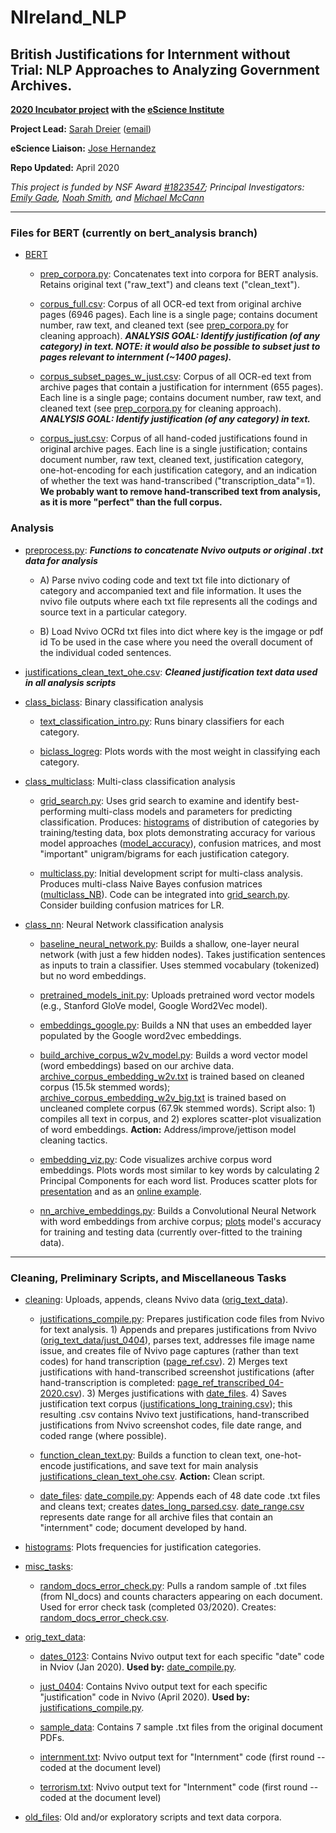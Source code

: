 # NIreland_NLP
## British Justifications for Internment without Trial: NLP Approaches to Analyzing Government Archives. 

**[2020 Incubator project](https://escience.washington.edu/winter-2020-incubator-projects/) with the [eScience Institute](https://escience.washington.edu/)**

**Project Lead:** [Sarah Dreier](https://escience.washington.edu/people/sarah-k-dreier) ([email](skdreier@uw.edu))

**eScience Liaison:** [Jose Hernandez](https://escience.washington.edu/people/jose-hernandez/)

**Repo Updated:** April 2020

*This project is funded by NSF Award [#1823547](https://www.nsf.gov/awardsearch/showAward?AWD_ID=1823547&HistoricalAwards=false); Principal Investigators: [Emily Gade](http://emilykgade.com/), [Noah Smith](https://homes.cs.washington.edu/~nasmith/), and [Michael McCann](https://www.polisci.washington.edu/people/michael-w-mccann)*

___

### Files for BERT (currently on bert_analysis branch)

- [BERT](https://github.com/skdreier/NIreland_NLP/tree/bert_analysis/BERT)

  + [prep_corpora.py](https://github.com/skdreier/NIreland_NLP/tree/bert_analysis/BERT/prep_corpora.py): Concatenates text into corpora for BERT analysis. Retains original text ("raw_text") and cleans text ("clean_text").
  
  + [corpus_full.csv](https://github.com/skdreier/NIreland_NLP/tree/bert_analysis/BERT/corpus_full.csv): Corpus of all OCR-ed text from original archive pages (6946 pages). Each line is a single page; contains document number, raw text, and cleaned text (see [prep_corpora.py](https://github.com/skdreier/NIreland_NLP/tree/bert_analysis/BERT/prep_corpora.py) for cleaning approach). ***ANALYSIS GOAL: Identify justification (of any category) in text. NOTE: it would also be possible to subset just to pages relevant to internment (~1400 pages).*** 
  
  + [corpus_subset_pages_w_just.csv](https://github.com/skdreier/NIreland_NLP/tree/bert_analysis/BERT/corpus_subset_pages_w_just.csv): Corpus of all OCR-ed text from archive pages that contain a justification for internment (655 pages). Each line is a single page; contains document number, raw text, and cleaned text (see [prep_corpora.py](https://github.com/skdreier/NIreland_NLP/tree/bert_analysis/BERT/prep_corpora.py) for cleaning approach). ***ANALYSIS GOAL: Identify justification (of any category) in text.***
  
  + [corpus_just.csv](https://github.com/skdreier/NIreland_NLP/tree/bert_analysis/BERT/corpus_just.csv): Corpus of all hand-coded justifications found in original archive pages. Each line is a single justification; contains document number, raw text, cleaned text, justification category, one-hot-encoding for each justification category, and an indication of whether the text was hand-transcribed ("transcription_data"=1). **We probably want to remove hand-transcribed text from analysis, as it is more "perfect" than the full corpus.**



### Analysis

- [preprocess.py](https://github.com/skdreier/NIreland_NLP/tree/master/preprocess.py): ***Functions to concatenate Nvivo outputs or original .txt data for analysis***
  + A) Parse nvivo coding code and text txt file into dictionary of category and accompanied text and file information. It uses the nvivo file outputs where each txt file represents all the codings and source text in a particular category.

  + B) Load Nvivo OCRd txt files into dict where key is the imgage or pdf id To be used in the case where you need the overall document of the individual coded sentences.
  
- [justifications_clean_text_ohe.csv](https://github.com/skdreier/NIreland_NLP/tree/master/justifications_clean_text_ohe.csv): ***Cleaned justification text data used in all analysis scripts*** 

- [class_biclass](https://github.com/skdreier/NIreland_NLP/tree/master/class_biclass): Binary classification analysis

  + [text_classification_intro.py](https://github.com/skdreier/NIreland_NLP/tree/master/class_biclass/text_classification_intro.py): Runs binary classifiers for each category. 

  + [biclass_logreg](https://github.com/skdreier/NIreland_NLP/tree/master/class_biclass/biclass_logreg): Plots words with the most weight in classifying each category.

- [class_multiclass](https://github.com/skdreier/NIreland_NLP/tree/master/class_multiclass/): Multi-class classification analysis

  + [grid_search.py](https://github.com/skdreier/NIreland_NLP/tree/master/class_multiclass/grid_search.py): Uses grid search to examine and identify best-performing multi-class models and parameters for predicting classification. Produces: [histograms](https://github.com/skdreier/NIreland_NLP/tree/master/histograms/) of distribution of categories by training/testing data, box plots demonstrating accuracy for various model approaches ([model_accuracy](https://github.com/skdreier/NIreland_NLP/tree/master/class_multiclass/model_accuracy)), confusion matrices, and most "important" unigram/bigrams for each justification category. 

  + [multiclass.py](https://github.com/skdreier/NIreland_NLP/tree/master/class_multiclass/multiclass.py): Initial development script for multi-class analysis. Produces multi-class Naive Bayes confusion matrices ([multiclass_NB](https://github.com/skdreier/NIreland_NLP/tree/master/class_multiclass/multiclass_NB/)). Code can be integrated into [grid_search.py](https://github.com/skdreier/NIreland_NLP/tree/master/class_multiclass/grid_search.py). Consider building confusion matrices for LR. 

- [class_nn](https://github.com/skdreier/NIreland_NLP/tree/master/class_nn/): Neural Network classification analysis

  + [baseline_neural_network.py](https://github.com/skdreier/NIreland_NLP/tree/master/class_nn/baseline_neural_network.py): Builds a shallow, one-layer neural network (with just a few hidden nodes). Takes justification sentences as inputs to train a classifier. Uses stemmed vocabulary (tokenized) but no word embeddings.
  
  + [pretrained_models_init.py](https://github.com/skdreier/NIreland_NLP/tree/master/class_nn/pretrained_models_init.py): Uploads pretrained word vector models (e.g., Stanford GloVe model, Google Word2Vec model). 

  + [embeddings_google.py](https://github.com/skdreier/NIreland_NLP/tree/master/class_nn/embeddings_google.py): Builds a NN that uses an embedded layer populated by the Google word2vec embeddings. 

  + [build_archive_corpus_w2v_model.py](https://github.com/skdreier/NIreland_NLP/tree/master/class_nn/build_archive_corpus_w2v_model.py): Builds a word vector model (word embeddings) based on our archive data. [archive_corpus_embedding_w2v.txt](https://github.com/skdreier/NIreland_NLP/tree/master/class_nn/archive_embeddings/archive_corpus_embedding_w2v.txt) is trained based on cleaned corpus (15.5k stemmed words); [archive_corpus_embedding_w2v_big.txt](https://github.com/skdreier/NIreland_NLP/tree/master/class_nn/archive_embeddings/archive_corpus_embedding_w2v_big.txt) is trained based on uncleaned complete corpus (67.9k stemmed words). Script also: 1) compiles all text in corpus, and 2) explores scatter-plot visualization of word embeddings. **Action:** Address/improve/jettison model cleaning tactics.

  + [embedding_viz.py](https://github.com/skdreier/NIreland_NLP/tree/master/class_nn/embedding_viz.py): Code visualizes archive corpus word embeddings. Plots words most similar to key words by calculating 2 Principal Components for each word list. Produces scatter plots for [presentation](https://github.com/skdreier/NIreland_NLP/tree/master/class_nn/figures/similar_words.png) and as an [online example](https://github.com/skdreier/NIreland_NLP/tree/master/class_nn/figures/similar_words_for_online.png).
  
  + [nn_archive_embeddings.py](https://github.com/skdreier/NIreland_NLP/tree/master/class_nn/nn_archive_embeddings.py): Builds a Convolutional Neural Network with word embeddings from archive corpus; [plots](https://github.com/skdreier/NIreland_NLP/tree/master/class_nn/figures/accuracy_predicting_archive_corpus.png) model's accuracy for training and testing data (currently over-fitted to the training data).
___

### Cleaning, Preliminary Scripts, and Miscellaneous Tasks

- [cleaning](https://github.com/skdreier/NIreland_NLP/tree/master/cleaning): Uploads, appends, cleans Nvivo data ([orig_text_data](https://github.com/skdreier/NIreland_NLP/tree/master/orig_text_data/)).

  + [justifications_compile.py](https://github.com/skdreier/NIreland_NLP/tree/master/cleaning/justifications_compile.py): Prepares justification code files from Nvivo for text analysis. 1) Appends and prepares justifications from Nvivo ([orig_text_data/just_0404](https://github.com/skdreier/NIreland_NLP/tree/master/orig_text_data/just_0404)), parses text, addresses file image name issue, and creates file of Nvivo page captures (rather than text codes) for hand transcription ([page_ref.csv](https://github.com/skdreier/NIreland_NLP/tree/master/cleaning/page_ref.csv)). 2) Merges text justifications with hand-transcribed screenshot justifications (after hand-transcription is completed: [page_ref_transcribed_04-2020.csv](https://github.com/skdreier/NIreland_NLP/tree/master/cleaning/page_ref_transcribed_04-2020.csv)). 3) Merges justifications with [date_files](https://github.com/skdreier/NIreland_NLP/tree/master/cleaning/date_files). 4) Saves justification text corpus ([justifications_long_training.csv](https://github.com/skdreier/NIreland_NLP/tree/master/cleaning/justifications_long_training.csv)); this resulting .csv contains Nvivo text justifications, hand-transcribed justifications from Nvivo screenshot codes, file date range, and coded range (where possible).

  + [function_clean_text.py](https://github.com/skdreier/NIreland_NLP/tree/master/cleaning/function_clean_text.py): Builds a function to clean text, one-hot-encode justifications, and save text for main analysis [justifications_clean_text_ohe.csv](https://github.com/skdreier/NIreland_NLP/tree/master/justifications_clean_text_ohe.csv). **Action:** Clean script.

  + [date_files](https://github.com/skdreier/NIreland_NLP/tree/master/cleaning/date_files): [date_compile.py](https://github.com/skdreier/NIreland_NLP/tree/master/cleaning/date_files/date_compile.py): Appends each of 48 date code .txt files and cleans text; creates [dates_long_parsed.csv](https://github.com/skdreier/NIreland_NLP/tree/master/cleaning/date_files/dates_long_parsed.csv). [date_range.csv](https://github.com/skdreier/NIreland_NLP/tree/master/cleaning/date_files/date_range.csv) represents date range for all archive files that contain an "internment" code; document developed by hand. 

- [histograms](https://github.com/skdreier/NIreland_NLP/tree/master/histograms/): Plots frequencies for justification categories.
  
- [misc_tasks](https://github.com/skdreier/NIreland_NLP/tree/master/misc_tasks/):

  + [random_docs_error_check.py](https://github.com/skdreier/NIreland_NLP/tree/master/misc_tasks/random_docs_error_check.py): Pulls a random sample of .txt files (from NI_docs) and counts characters appearing on each document. Used for error check task (completed 03/2020). Creates: [random_docs_error_check.csv](https://github.com/skdreier/NIreland_NLP/tree/master/misc_tasks/random_docs_error_check.csv).

- [orig_text_data](https://github.com/skdreier/NIreland_NLP/tree/master/orig_text_data/):

  + [dates_0123](https://github.com/skdreier/NIreland_NLP/tree/master/orig_text_data/dates_0123): Contains Nvivo output text for each specific "date" code in Nviov (Jan 2020). **Used by:** [date_compile.py](https://github.com/skdreier/NIreland_NLP/tree/master/cleaning/date_compile.py).
  
  + [just_0404](https://github.com/skdreier/NIreland_NLP/tree/master/orig_text_data/just_0404): Contains Nvivo output text for each specific "justification" code in Nvivo (April 2020). **Used by:** [justifications_compile.py](https://github.com/skdreier/NIreland_NLP/tree/master/cleaning/justifications_compile.py).
 
  + [sample_data](https://github.com/skdreier/NIreland_NLP/tree/master/orig_text_data/sample_data): Contains 7 sample .txt files from the original document PDFs. 
  
  + [internment.txt](https://github.com/skdreier/NIreland_NLP/tree/master/orig_text_data/internment.txt): Nvivo output text for "Internment" code (first round -- coded at the document level)
  
  + [terrorism.txt](https://github.com/skdreier/NIreland_NLP/tree/master/orig_text_data/terrorism.txt): Nvivo output text for "Internment" code (first round -- coded at the document level)

- [old_files](https://github.com/skdreier/NIreland_NLP/tree/master/old_files): Old and/or exploratory scripts and text data corpora.
